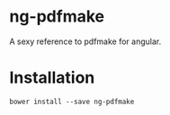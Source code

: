 # ng-pdfmake
A sexy reference to pdfmake for angular.

# Installation
```
bower install --save ng-pdfmake
```
<!--
# Usage
```js
```
-->
